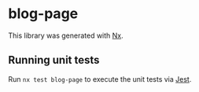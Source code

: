 # blog-page

This library was generated with [Nx](https://nx.dev).

## Running unit tests

Run `nx test blog-page` to execute the unit tests via [Jest](https://jestjs.io).
